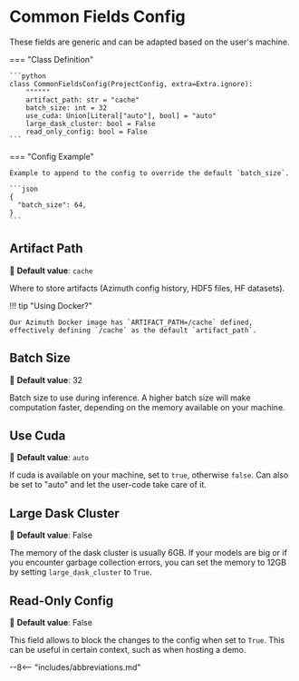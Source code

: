 # Common Fields Config

These fields are generic and can be adapted based on the user's machine.

=== "Class Definition"

    ```python
    class CommonFieldsConfig(ProjectConfig, extra=Extra.ignore):
        """"""
        artifact_path: str = "cache"
        batch_size: int = 32
        use_cuda: Union[Literal["auto"], bool] = "auto"
        large_dask_cluster: bool = False
        read_only_config: bool = False
    ```

=== "Config Example"

    Example to append to the config to override the default `batch_size`.

    ```json
    {
      "batch_size": 64,
    }
    ```

## Artifact Path

🔵 **Default value**: `cache`

Where to store artifacts (Azimuth config history, HDF5 files, HF datasets).

!!! tip "Using Docker?"

    Our Azimuth Docker image has `ARTIFACT_PATH=/cache` defined, effectively defining `/cache` as the default `artifact_path`.

## Batch Size

🔵 **Default value**: 32

Batch size to use during inference. A higher batch size will make computation faster, depending on
the memory available on your machine.

## Use Cuda

🔵 **Default value**: `auto`

If cuda is available on your machine, set to `true`, otherwise `false`. Can also be set to "auto"
and let the user-code take care of it.

## Large Dask Cluster

🔵 **Default value**: False

The memory of the dask cluster is usually 6GB. If your models are big or if you encounter garbage collection errors,  you can set the memory to 12GB by setting `large_dask_cluster` to `True`.

## Read-Only Config

🔵 **Default value**: False

This field allows to block the changes to the config when set to `True`. This can be useful in certain context, such as when hosting a demo.

--8<-- "includes/abbreviations.md"
